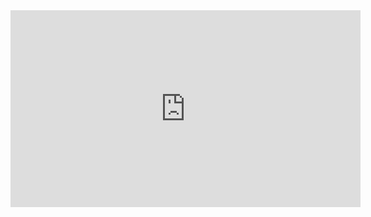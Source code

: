 <!DOCTYPE html>
<html>
<body>

<iframe width="560" height="315" src="https://www.youtube.com/embed/PbvOMWqvXNQ?si=2SxakWeF9BpErOtf" title="YouTube video player" frameborder="0" allow="accelerometer; autoplay; clipboard-write; encrypted-media; gyroscope; picture-in-picture; web-share" allowfullscreen></iframe>
</body>
</html>

